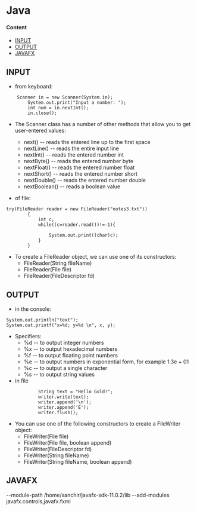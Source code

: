 # Java
#### Content
+ [INPUT](#input)
+ [OUTPUT](#output)
+ [JAVAFX](#javaFX)



<a name="input"><h2>INPUT</h2></a>
+ from keyboard:
```
	Scanner in = new Scanner(System.in);
        System.out.print("Input a number: ");
        int num = in.nextInt();
        in.close();
```

  + The Scanner class has a number of other methods that allow you to get user-entered values:
    + next() -- reads the entered line up to the first space
    + nextLine() -- reads the entire input line
    + nextInt() -- reads the entered number int
    + nextByte() -- reads the entered number byte
    + nextFloat() -- reads the entered number float
    + nextShort() -- reads the entered number short
    + nextDouble() -- reads the entered number double
    + nextBoolean() -- reads a boolean value

+ of file:
```
try(FileReader reader = new FileReader("notes3.txt"))
        {
            int c;
            while((c=reader.read())!=-1){
                 
                System.out.print((char)c);
            } 
        }
```
  + To create a FileReader object, we can use one of its constructors:
    + FileReader(String fileName) 
    + FileReader(File file)
    + FileReader(FileDescriptor fd)

<a name="output"><h2>OUTPUT</h2></a>
+ in the console:
```
System.out.println("text");
System.out.printf("x=%d; y=%d \n", x, y);
```
  + Specifiers:
    + %d -- to output integer numbers
    + %x -- to output hexadecimal numbers
    + %f -- to output floating point numbers
    + %e -- to output numbers in exponential form, for example 1.3e + 01
    + %c -- to output a single character
    + %s -- to output string values
+ in file
```
            String text = "Hello Gold!";
            writer.write(text);
            writer.append('\n');
            writer.append('E'); 
            writer.flush();
```
  + You can use one of the following constructors to create a FileWriter object:
    + FileWriter(File file)
    + FileWriter(File file, boolean append)
    + FileWriter(FileDescriptor fd)
    + FileWriter(String fileName)
    + FileWriter(String fileName, boolean append) 


<a name="javaFX"><h2>JAVAFX</h2></a>
--module-path /home/sanchir/javafx-sdk-11.0.2/lib --add-modules javafx.controls,javafx.fxml
